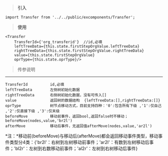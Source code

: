  >**引入**
 
```
import Transfer from '../../public/excomponents/Transfer';
```
>**使用**

```
<Transfer 
    TransferId={'org_transferid'}  //id,必填
	leftTreeData={this.state.firstStepOrgValue.leftTreeData} 
	rightTreeData={this.state.firstStepOrgValue.rightTreeData}
    value={this.state.firstStepOrgValue} 
    oprType={this.state.oprType}/>
```
> 传参说明

---
    TransferId          id,必填
    leftTreeData        左侧树初始化数据
    rightTreeData       右侧树初始化数据，没有可传入[]
    value               返回树的数据结构  {leftTreeData:[],rightTreeData:[]}
    oprType             树节点移动方式，目前支持四种：'0':包含所有下级 ,'1':仅自己 ,'2':仅直接下级 ,'3':仅末级
    beforeMove          移动前事件，返回bool,返回false时不移动；beforeMove(nodes,value,'br2l')
    afterMove           移动后事件，无返回值afterMove(nodes,value,'ar2l')

*注：*移动前(beforeMove)与移动后(afterMove)都会返回移动事件类型，移动事件类型分4类：{'br2l'：右树到左树移动前事件；'ar2l'：有数到左树移动后事件；'bl2r'：左树到右数移动前事件；'al2r'：左树到右树移动后事件}

